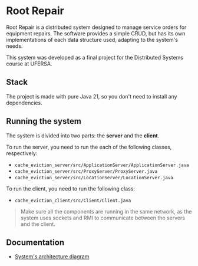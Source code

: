 # Root Repair
Root Repair is a distributed system designed to manage service orders for equipment repairs. The software provides a simple CRUD, but has its own implementations of each data structure used, adapting to the system's needs.

This system was developed as a final project for the Distributed Systems course at UFERSA.

## Stack
The project is made with pure Java 21, so you don't need to install any dependencies.

## Running the system
The system is divided into two parts: the **server** and the **client**. 

To run the server, you need to run the each of the following classes, respectively:
- `cache_eviction_server/src/ApplicationServer/ApplicationServer.java`
- `cache_eviction_server/src/ProxyServer/ProxyServer.java`
- `cache_eviction_server/src/LocationServer/LocationServer.java`

To run the client, you need to run the following class:
- `cache_eviction_client/src/Client/Client.java`

>Make sure all the components are running in the same network, as the system uses sockets and RMI to communicate between the servers and the client.

## Documentation
- [System's architecture diagram](https://www.figma.com/board/l9XCHE4ECMlqXk8n1a0jJV/Cache-Eviction---Whiteboard?node-id=110-262&t=jg87HPr0hWubt6l3-1)
